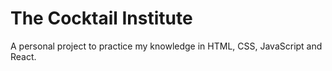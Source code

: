 # The Cocktail Institute

A personal project to practice my knowledge in HTML, CSS, JavaScript and React.
